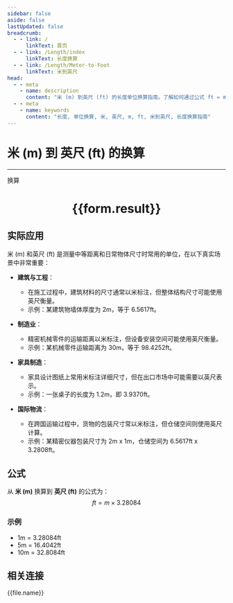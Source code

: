 ```yaml
---
sidebar: false
aside: false
lastUpdated: false
breadcrumb:
  - - link: /
      linkText: 首页
  - - link: /Length/index
      linkText: 长度换算
  - - link: /Length/Meter-to-Foot
      linkText: 米到英尺
head:
  - - meta
    - name: description
      content: "米 (m) 到英尺 (ft) 的长度单位换算指南。了解如何通过公式 ft = m × 3.28084 换算为英尺。"
  - - meta
    - name: keywords
      content: "长度, 单位换算, 米, 英尺, m, ft, 米到英尺, 长度换算指南"
---
```

# 米 (m) 到 英尺 (ft) 的换算
---
<script setup>
import { onMounted, reactive, inject, ref } from 'vue'
import { NButton, NForm, NFormItem, NInput, NInputNumber, NSelect, NCard, useMessage,NGrid ,NGi } from 'naive-ui'
import { defineClientComponent } from 'vitepress'
import { Length } from '../../files';

const convert = inject('convert')

const form = reactive({
  number: null,
  result: '',
})

const convertHandler = () => {
  if (form.number !== null && !isNaN(form.number)) {
    const convertedValue = parseFloat(form.number) * 3.28084
    form.result = `${form.number}m = ${convertedValue.toFixed(4)}ft`
  } else {
    form.result = '请输入有效的数值。'
  }
}
</script>

<n-form size="large" :model="form">
  <n-form-item label="米 (m)">
    <n-input-number v-model:value="form.number" placeholder="输入米" style="width: 100%" />
  </n-form-item>
  <n-form-item>
    <n-button type="info" @click="convertHandler" block>换算</n-button>
  </n-form-item>
</n-form>

<n-card  embedded :bordered="false" hoverable>
  <div  style="text-align:center">
    <h1>{{form.result}}</h1>
  </div>
</n-card>

## 实际应用

米 (m) 和英尺 (ft) 是测量中等距离和日常物体尺寸时常用的单位，在以下真实场景中非常重要：

- **建筑与工程**：
  - 在施工过程中，建筑材料的尺寸通常以米标注，但整体结构尺寸可能使用英尺衡量。
  - 示例：某建筑物墙体厚度为 2m，等于 6.5617ft。

- **制造业**：
  - 精密机械零件的运输距离以米标注，但设备安装空间可能使用英尺衡量。
  - 示例：某机械零件运输距离为 30m，等于 98.4252ft。

- **家具制造**：
  - 家具设计图纸上常用米标注详细尺寸，但在出口市场中可能需要以英尺表示。
  - 示例：一张桌子的长度为 1.2m，即 3.9370ft。

- **国际物流**：
  - 在跨国运输过程中，货物的包装尺寸常以米标注，但仓储空间则使用英尺计算。
  - 示例：某精密仪器包装尺寸为 2m x 1m，仓储空间为 6.5617ft x 3.2808ft。

## 公式

从 **米 (m)** 换算到 **英尺 (ft)** 的公式为：
$$ ft = m \times 3.28084 $$

### 示例
- 1m = 3.28084ft
- 5m = 16.4042ft
- 10m = 32.8084ft

## 相关连接
<n-grid x-gap="12" :cols="2">
  <n-gi v-for="(file, index) in Length" :key="index">
    <n-button
      text
      tag="a"
      :href="file.path"
      type="info"
    >
      {{file.name}}
    </n-button>
  </n-gi>
</n-grid>